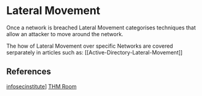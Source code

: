 # Lateral Movement
Once a network is breached Lateral Movement categorises techniques that allow an attacker to move around the network. 

The how of Lateral Movement over specific Networks are covered serparately in articles such as: [[Active-Directory-Lateral-Movement]]

## References

[infosecinstitute](https://resources.infosecinstitute.com/topic/ethical-hacking-lateral-movement-techniques/)]
[THM Room](https://tryhackme.com/room/lateralmovementandpivoting)